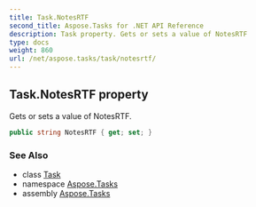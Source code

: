 ```yaml
---
title: Task.NotesRTF
second_title: Aspose.Tasks for .NET API Reference
description: Task property. Gets or sets a value of NotesRTF
type: docs
weight: 860
url: /net/aspose.tasks/task/notesrtf/
---
```

## Task.NotesRTF property

Gets or sets a value of NotesRTF.

```csharp
public string NotesRTF { get; set; }
```

### See Also

* class [Task](../)
* namespace [Aspose.Tasks](../../task/)
* assembly [Aspose.Tasks](../../../)


